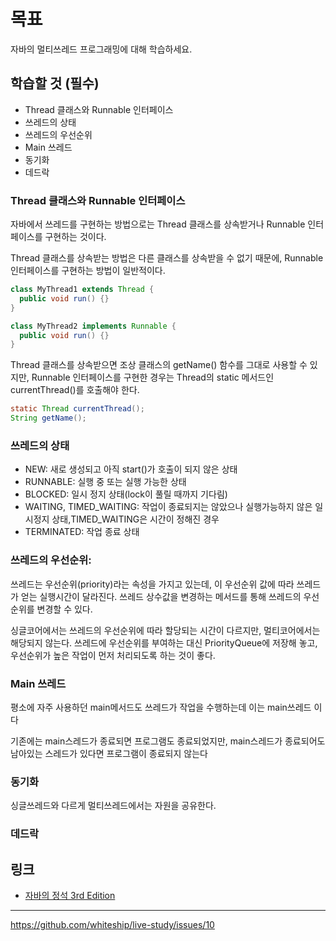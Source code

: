 # 목표

자바의 멀티쓰레드 프로그래밍에 대해 학습하세요.

## 학습할 것 (필수)

- Thread 클래스와 Runnable 인터페이스
- 쓰레드의 상태
- 쓰레드의 우선순위
- Main 쓰레드
- 동기화
- 데드락

### Thread 클래스와 Runnable 인터페이스

자바에서 쓰레드를 구현하는 방법으로는 Thread 클래스를 상속받거나 Runnable 인터페이스를 구현하는 것이다.

Thread 클래스를 상속받는 방법은 다른 클래스를 상속받을 수 없기 때문에, Runnable 인터페이스를 구현하는 방법이 일반적이다.

```java
class MyThread1 extends Thread {
  public void run() {}
}

class MyThread2 implements Runnable {
  public void run() {}
}
```

Thread 클래스를 상속받으면 조상 클래스의 getName() 함수를 그대로 사용할 수 있지만, Runnable 인터페이스를 구현한 경우는 Thread의 static 메서드인 currentThread()를 호출해야 한다.

```java
static Thread currentThread();
String getName();
```

### 쓰레드의 상태

- NEW: 새로 생성되고 아직 start()가 호출이 되지 않은 상태
- RUNNABLE: 실행 중 또는 실행 가능한 상태
- BLOCKED: 일시 정지 상태(lock이 풀릴 때까지 기다림)
- WAITING, TIMED_WAITING: 작업이 종료되지는 않았으나 실행가능하지 않은 일시정지 상태,TIMED_WAITING은 시간이 정해진 경우
- TERMINATED: 작업 종료 상태

### 쓰레드의 우선순위:

쓰레드는 우선순위(priority)라는 속성을 가지고 있는데, 이 우선순위 값에 따라 쓰레드가 얻는 실행시간이 달라진다. 쓰레드 상수값을 변경하는 메서드를 통해 쓰레드의 우선순위를 변경할 수 있다.

싱글코어에서는 쓰레드의 우선순위에 따라 할당되는 시간이 다르지만, 멀티코어에서는 해당되지 않는다. 쓰레드에 우선순위를 부여하는 대신 PriorityQueue에 저장해 놓고, 우선순위가 높은 작업이 먼저 처리되도록 하는 것이 좋다.

### Main 쓰레드

평소에 자주 사용하던 main메서드도 쓰레드가 작업을 수행하는데 이는 main쓰레드 이다

기존에는 main스레드가 종료되면 프로그램도 종료되었지만, main스레드가 종료되어도 남아있는 스레드가 있다면 프로그램이 종료되지 않는다

### 동기화

싱글쓰레드와 다르게 멀티쓰레드에서는 자원을 공유한다.

### 데드락

## 링크

- [자바의 정석 3rd Edition](http://www.yes24.com/Product/Goods/24259565?OzSrank=4)

---

https://github.com/whiteship/live-study/issues/10
